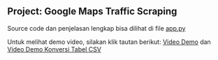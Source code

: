 ## Project: Google Maps Traffic Scraping

Source code dan penjelasan lengkap bisa dilihat di file [app.py](./app.py)

Untuk melihat demo video, silakan klik tautan berikut: [Video Demo](https://youtu.be/CXNV9m3brr8?si=0pXy3WvmzQcQK4Ut) dan [Video Demo Konversi Tabel CSV](https://youtu.be/q49BqI-bPFY)
